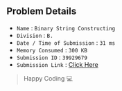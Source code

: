 ## Problem Details 
 
- `Name`                      : `Binary String Constructing`
- `Division`                  : `B.`
- `Date / Time of Submission` : `31 ms`
- `Memory Consumed`           : `300 KB`
- `Submission ID`             : `39929679`
- `Submission Link`           : [Click Here](http://codeforces.com/contest/1003/submission/39929679)

> Happy Coding   :computer: